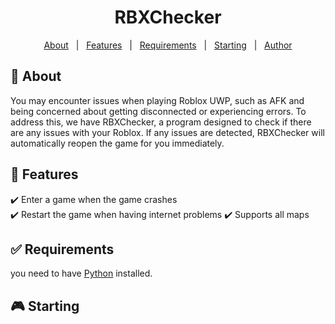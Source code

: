 <h1 align="center">RBXChecker</h1>
<p align="center">
  <a href="#about">About</a> &#xa0; | &#xa0; 
  <a href="#features">Features</a> &#xa0; | &#xa0;
  <a href="#requirements">Requirements</a> &#xa0; | &#xa0;
  <a href="#starting">Starting</a> &#xa0; | &#xa0;
  <a href="https://github.com/Teemo4621" target="_blank">Author</a>
</p>

## 📔 About ##
You may encounter issues when playing Roblox UWP, such as AFK and being concerned about getting disconnected or experiencing errors.
To address this, we have RBXChecker, a program designed to check if there are any issues with your Roblox. 
If any issues are detected, RBXChecker will automatically reopen the game for you immediately.

## 🚀 Features ##
:heavy_check_mark: Enter a game when the game crashes\
:heavy_check_mark: Restart the game when having internet problems
:heavy_check_mark: Supports all maps

## ✅ Requirements ##
you need to have [Python](https://www.python.org/downloads/) installed.

## 🎮 Starting ##
